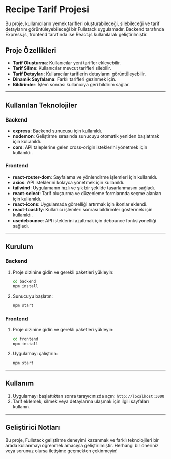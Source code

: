# Recipe Tarif Projesi

Bu proje, kullanıcıların yemek tarifleri oluşturabileceği, silebileceği ve tarif detaylarını görüntüleyebileceği bir Fullstack uygulamadır. Backend tarafında Express.js, frontend tarafında ise React.js kullanılarak geliştirilmiştir.

## Proje Özellikleri

- **Tarif Oluşturma**: Kullanıcılar yeni tarifler ekleyebilir.
- **Tarif Silme**: Kullanıcılar mevcut tarifleri silebilir.
- **Tarif Detayları**: Kullanıcılar tariflerin detaylarını görüntüleyebilir.
- **Dinamik Sayfalama**: Farklı tarifleri gezinmek için.
- **Bildirimler**: İşlem sonrası kullanıcıya geri bildirim sağlar.

---

## Kullanılan Teknolojiler

### Backend

- **express**: Backend sunucusu için kullanıldı.
- **nodemon**: Geliştirme sırasında sunucuyu otomatik yeniden başlatmak için kullanıldı.
- **cors**: API taleplerine gelen cross-origin isteklerini yönetmek için kullanıldı.

### Frontend

- **react-router-dom**: Sayfalama ve yönlendirme işlemleri için kullanıldı.
- **axios**: API isteklerini kolayca yönetmek için kullanıldı.
- **tailwind**: Uygulamanın hızlı ve şık bir şekilde tasarlanmasını sağladı.
- **react-select**: Tarif oluşturma ve düzenleme formlarında seçme alanları için kullanıldı.
- **react-icons**: Uygulamada görselliği artırmak için ikonlar eklendi.
- **react-toastify**: Kullanıcı işlemleri sonrası bildirimler göstermek için kullanıldı.
- **usedebounce**: API isteklerini azaltmak için debounce fonksiyonelliği sağladı.

---

## Kurulum

### Backend

1. Proje dizinine gidin ve gerekli paketleri yükleyin:
   ```bash
   cd backend
   npm install
   ```
2. Sunucuyu başlatın:
   ```bash
   npm start
   ```

### Frontend

1. Proje dizinine gidin ve gerekli paketleri yükleyin:
   ```bash
   cd frontend
   npm install
   ```
2. Uygulamayı çalıştırın:
   ```bash
   npm start
   ```

---

## Kullanım

1. Uygulamayı başlattıktan sonra tarayıcınızda açın: `http://localhost:3000`
2. Tarif eklemek, silmek veya detaylarına ulaşmak için ilgili sayfaları kullanın.

---

## Geliştirici Notları

Bu proje, Fullstack geliştirme deneyimi kazanmak ve farklı teknolojileri bir arada kullanmayı öğrenmek amacıyla geliştirilmiştir. Herhangi bir öneriniz veya sorunuz olursa iletişime geçmekten çekinmeyin!
